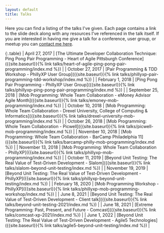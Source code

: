 ```yaml
---
layout: default
title: Talks 
---
```


Here you can find a listing of the talks I've given. Each page contains a link to the slide deck along with any resources I've referenced in the talk itself. If you are interested in having me give a talk for a conference, user group, or meetup you can [contact me here]({{site.baseurl}}/#contact).

{:.table}
| April 27, 2017 | [The Ultimate Developer Collaboration Technique: Ping Pong Pair Programming - Heart of Agile Pittsburgh Conference]({{site.baseurl}}{%  link talks/heart-of-agile-ping-pong-pair-programming/index.md %}) |
| October 27, 2017 | [Pair Programming & TDD Workshop - PhillyXP User Group]({{site.baseurl}}{% link talks/phillyxp-pair-programming-tdd-workshop/index.md %}) |
| February 1, 2018 | [Ping Pong Pair Programming - PhillyXP User Group]({{site.baseurl}}{% link talks/phillyxp-ping-pong-pair-programming/index.md %}) |
| September 25, 2018 | [Mob Programming: Whole Team Collaboration - eMoney Advisor Agile Month]({{site.baseurl}}{% link talks/emoney-mob-programming/index.md %}) |
| October 10, 2018 | [Mob Programming: Whole Team Collaboration - Drexel University, College of Computing & Informatics]({{site.baseurl}}{% link talks/drexel-university-mob-programming/index.md %}) |
| October 26, 2018 | [Mob Programming: Whole Team Collaboration - Picwell]({{site.baseurl}}{% link talks/picwell-mob-programming/index.md %}) |
| November 10, 2018 | [Mob Programming: Whole Team Collaboration - BarCamp Philadelphia 11]({{site.baseurl}}{% link talks/barcamp-philly-mob-programming/index.md %}) |
| November 13, 2018 | [Mob Programming: Whole Team Collaboration - PhillyXP]({{site.baseurl}}{% link talks/phillyxp-mob-programming/index.md %}) |
| October 11, 2019 | [Beyond Unit Testing: The Real Value of Test-Driven Development - Slalom]({{site.baseurl}}{% link talks/slalom-beyond-unit-testing/index.md %}) |
| November 19, 2019 | [Beyond Unit Testing: The Real Value of Test-Driven Development - PhillyXP]({{site.baseurl}}{% link talks/phillyxp-beyond-unit-testing/index.md %}) |
| February 18, 2020 | [Mob Programming Workshop - PhillyXP]({{site.baseurl}}{% link talks/phillyxp-mob-programming-workshop/index.md %}) |
| June 8, 2021 | [Beyond Unit Testing: The Real Value of Test-Driven Development - Client talk]({{site.baseurl}}{% link talks/beyond-unit-testing-2021/index.md %}) |
| June 18, 2021 | [Extreme Programming: Past, Present, and Future - Comcast]({{site.baseurl}}{% link talks/comcast-xp-2021/index.md %}) |
| June 1, 2022 | [Beyond Unit Testing: The Real Value of Test-Driven Development - Agile5 Technologies]({{site.baseurl}}{% link talks/agile5-beyond-unit-testing/index.md %}) |